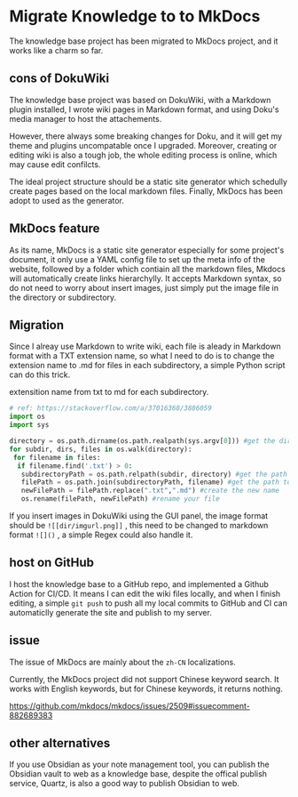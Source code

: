 # Migrate Knowledge to to MkDocs

The knowledge base project has been migrated to MkDocs project, and it works like a charm so far. 

## cons of DokuWiki

The knowledge base project was based on DokuWiki, with a Markdown plugin installed, I wrote wiki pages in Markdown format, and using Doku's media manager to host the attachements. 

However, there always some breaking changes for Doku, and it will get my theme and plugins uncompatable once I upgraded. Moreover, creating or editing wiki is also a tough job, the whole editing process is online, which may cause edit confilcts.

The ideal project structure should be a static site generator which schedully create pages based on the local markdown files. Finally, MkDocs has been adopt to used as the generator.

## MkDocs feature
As its name, MkDocs is a static site generator especially for some project's document, it only use a YAML config file to set up the meta info of the website, followed by a folder which contiain all the markdown files, Mkdocs will automatically create links hierarchylly. It accepts Markdown syntax, so do not need to worry about insert images, just simply put the image file in the directory or subdirectory.

## Migration

Since I alreay use Markdown to write wiki, each file is aleady in Markdown format with a TXT extension name, so what I need to do is to change the extension name to .md for files in each subdirectory, a simple Python script can do this trick.

extensition name from txt to md for each subdirectory.

```python
# ref: https://stackoverflow.com/a/37016368/3886059
import os
import sys

directory = os.path.dirname(os.path.realpath(sys.argv[0])) #get the directory of your script
for subdir, dirs, files in os.walk(directory):
 for filename in files:
  if filename.find('.txt') > 0:
   subdirectoryPath = os.path.relpath(subdir, directory) #get the path to your subdirectory
   filePath = os.path.join(subdirectoryPath, filename) #get the path to your file
   newFilePath = filePath.replace(".txt",".md") #create the new name
   os.rename(filePath, newFilePath) #rename your file
```

If you insert images in DokuWiki using the GUI panel, the image format should be  `![[dir/imgurl.png]]` , this need to be changed to markdown format `![]()` , a simple Regex could also handle it.

## host on GitHub

I host the knowledge base to a GitHub repo, and implemented a Github Action for CI/CD. It means I can edit the wiki files locally, and when I finish editing, a simple `git push` to push all my local commits to GitHub and CI can automaticlly generate the site and publish to my server.

## issue

The issue of MkDocs are mainly about the `zh-CN` localizations.

Currently, the MkDocs project did not support Chinese keyword search. It works with English keywords, but for Chinese keywords, it returns nothing.

https://github.com/mkdocs/mkdocs/issues/2509#issuecomment-882689383

## other alternatives
If you use Obsidian as your note management tool, you can publish the Obsidian vault to web as a knowledge base, despite the offical publish service, Quartz, is also a good way to publish Obsidian to web.